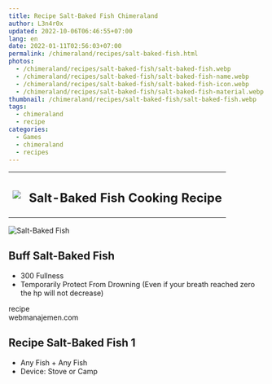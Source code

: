 ```yaml
---
title: Recipe Salt-Baked Fish Chimeraland
author: L3n4r0x
updated: 2022-10-06T06:46:55+07:00
lang: en
date: 2022-01-11T02:56:03+07:00
permalink: /chimeraland/recipes/salt-baked-fish.html
photos:
  - /chimeraland/recipes/salt-baked-fish/salt-baked-fish.webp
  - /chimeraland/recipes/salt-baked-fish/salt-baked-fish-name.webp
  - /chimeraland/recipes/salt-baked-fish/salt-baked-fish-icon.webp
  - /chimeraland/recipes/salt-baked-fish/salt-baked-fish-material.webp
thumbnail: /chimeraland/recipes/salt-baked-fish/salt-baked-fish.webp
tags:
  - chimeraland
  - recipe
categories:
  - Games
  - chimeraland
  - recipes
---
```


<section id="bootstrap-wrapper">
  <link
    rel="stylesheet"
    href="https://rawcdn.githack.com/dimaslanjaka/Web-Manajemen/870a349/css/bootstrap-5-3-0-alpha3-wrapper.css"
  />
  <div class="row mb-2">
    <div class="col-md-12 mb-2">
      <table class="table" id="post-info">
        <tbody>
          <tr>
            <td>
              <img
                class="d-inline-block me-2"
                src="/chimeraland/recipes/salt-baked-fish/salt-baked-fish-icon.webp"
                width="auto"
                height="auto"
              />
            </td>
            <td><h1 class="fs-5">Salt-Baked Fish Cooking Recipe</h1></td>
          </tr>
        </tbody>
      </table>
    </div>
  </div>
  <div class="card mb-2 bg-dark text-light">
    <div class="row g-0">
      <div class="col-sm-4 position-relative mb-2">
        <img
          src="/chimeraland/recipes/salt-baked-fish/salt-baked-fish-material.webp"
          class="card-img fit-cover w-100 h-100"
          alt="Salt-Baked Fish"
          data-fancybox="true"
        />
      </div>
      <div class="col-sm-8 mb-2">
        <div class="card-body">
          <h2 class="card-title fs-5">Buff Salt-Baked Fish</h2>
          <div class="card-text">
            <ul>
              <li>300 Fullness</li>
              <li>
                Temporarily Protect From Drowning (Even if your breath reached
                zero the hp will not decrease)
              </li>
            </ul>
          </div>
          <span class="badge rounded-pill bg-dark text-white">recipe</span>
        </div>
        <div class="card-footer text-end text-muted">webmanajemen.com</div>
      </div>
    </div>
  </div>
  <div class="row mb-2">
    <div class="col-12 col-lg-6 recipe-item mb-2">
      <div class="card">
        <div class="card-body">
          <h2 class="card-title fs-5">Recipe Salt-Baked Fish 1</h2>
          <div class="card-text">
            <ul>
              <li>Any Fish<span> + </span>Any Fish</li>
              <li>Device: Stove or Camp</li>
            </ul>
          </div>
        </div>
      </div>
    </div>
  </div>
</section>